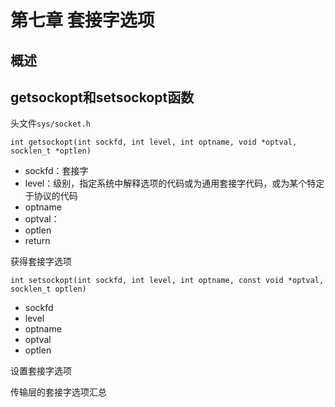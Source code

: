 # 第七章 套接字选项



## 概述



## getsockopt和setsockopt函数

头文件`sys/socket.h`

`int getsockopt(int sockfd, int level, int optname, void *optval, socklen_t *optlen)`

- sockfd：套接字
- level：级别，指定系统中解释选项的代码或为通用套接字代码，或为某个特定于协议的代码
- optname
- optval：
- optlen
- return

获得套接字选项

`int setsockopt(int sockfd, int level, int optname, const void *optval, socklen_t optlen)`

- sockfd
- level
- optname
- optval
- optlen

设置套接字选项

传输层的套接字选项汇总